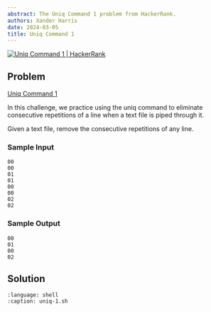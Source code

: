 ```yaml
---
abstract: The Uniq Command 1 problem from HackerRank.
authors: Xander Harris
date: 2024-03-05
title: Uniq Command 1
---
```


[![Uniq Command 1 | HackerRank](https://img.shields.io/badge/HackerRank-green?style=for-the-badge&logo=hackerrank&label=uniq%201)](https://www.hackerrank.com/challenges/text-processing-tr-1)

## Problem

[Uniq Command 1](https://www.hackerrank.com/challenges/text-processing-in-linux-the-uniq-command-1/problem?isFullScreen=true)

In this challenge, we practice using the uniq command to eliminate consecutive repetitions of a line when a text file is piped through it.

Given a text file, remove the consecutive repetitions of any line.

### Sample Input

```{code-block} shell
00
00
01
01
00
00
02
02
```

### Sample Output

```{code-block} shell
00
01
00
02
```

## Solution

```{literalinclude} uniq-1.sh
:language: shell
:caption: uniq-1.sh
```
